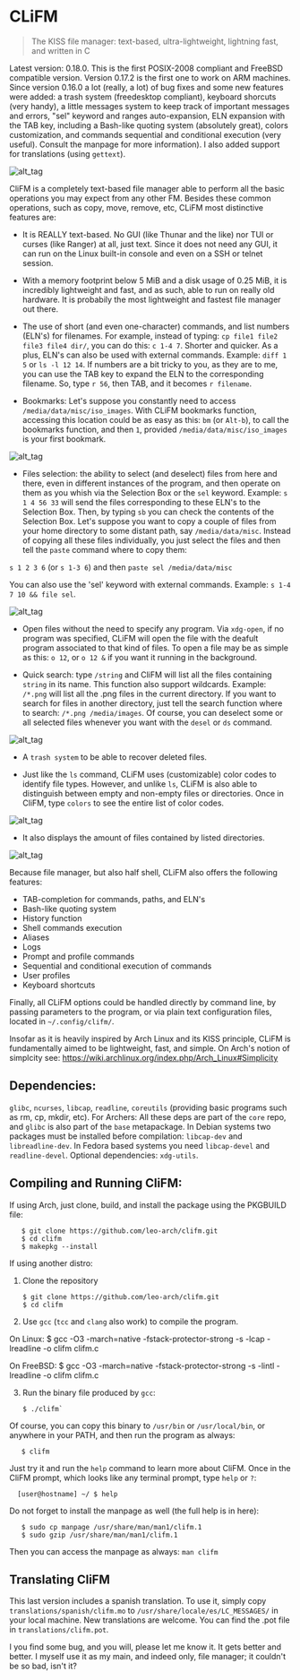 # CLiFM
> The KISS file manager: text-based, ultra-lightweight, lightning fast, and written in C

Latest version: 0.18.0. This is the first POSIX-2008 compliant and FreeBSD compatible version.
Version 0.17.2 is the first one to work on ARM machines.
Since version 0.16.0 a lot (really, a lot) of bug fixes and some new features were added: a trash system (freedesktop compliant), keyboard shorcuts (very handy), a little messages system to keep track of important messages and errors, "sel" keyword and ranges auto-expansion, ELN expansion with the TAB key, including a Bash-like quoting system (absolutely great), colors customization, and commands sequential and conditional execution (very useful). Consult the manpage for more information). I also added support for translations (using `gettext`).

![alt_tag](https://github.com/leo-arch/clifm/blob/master/images/clifm.png)

CliFM is a completely text-based file manager able to perform all the basic operations you may expect from any other FM. Besides these common operations, such as copy, move, remove, etc, CLiFM most distinctive features are:

* It is REALLY text-based. No GUI (like Thunar and the like) nor TUI or curses (like Ranger) at all, just text. Since it does not need any GUI, it can run on the Linux built-in console and even on a SSH or telnet session.

* With a memory footprint below 5 MiB and a disk usage of 0.25 MiB, it is incredibly lightweight and fast, and as such, able to run on really old hardware. It is probabily the most lightweight and fastest file manager out there.

* The use of short (and even one-character) commands, and list numbers (ELN's) for filenames. For example, instead of typing: `cp file1 file2 file3 file4 dir/`, you can do this: `c 1-4 7`. Shorter and quicker. As a plus, ELN's can also be used with external commands. Example: `diff 1 5` or `ls -l 12 14`. If numbers are a bit tricky to you, as they are to me, you can use the TAB key to expand the ELN to the corresponding filename. So, type `r 56`, then TAB, and it becomes `r filename`.

* Bookmarks: Let's suppose you constantly need to access `/media/data/misc/iso_images`. With CLiFM bookmarks function, accessing this location could be as easy as this: `bm` (or `Alt-b`), to call the bookmarks function, and then `1`, provided `/media/data/misc/iso_images` is your first bookmark.

![alt_tag](https://github.com/leo-arch/clifm/blob/master/images/bookmarks.png)

* Files selection: the ability to select (and deselect) files from here and there, even in different instances of the program, and then operate on them as you whish via the Selection Box or the `sel` keyword. Example: `s 1 4 56 33` will send the files corresponding to these ELN's to the Selection Box. Then, by typing `sb` you can check the contents of the Selection Box. Let's suppose you want to copy a couple of files from your home directory to some distant path, say `/media/data/misc`. Instead of copying all these files individually, you just select the files and then tell the `paste` command where to copy them:
 
`s 1 2 3 6` (or `s 1-3 6`) and then `paste sel /media/data/misc`

You can also use the 'sel' keyword with external commands. Example: `s 1-4 7 10 && file sel`.

![alt_tag](https://github.com/leo-arch/clifm/blob/master/images/sel_box.png)
 
 * Open files without the need to specify any program. Via `xdg-open`, if no program was specified, CLiFM will open the file with the deafult program associated to that kind of files. To open a file may be as simple as this: `o 12`, or `o 12 &` if you want it running in the background.

* Quick search: type `/string` and CliFM will list all the files containing `string` in its name. This function also support wildcards. Example: `/*.png` will list all the .png files in the current directory. If you want to search for files in another directory, just tell the search function where to search: `/*.png /media/images`. Of course, you can deselect some or all selected files whenever you want with the `desel` or `ds` command.

![alt_tag](https://github.com/leo-arch/clifm/blob/master/images/quick_search.png)

* A `trash system` to be able to recover deleted files.

* Just like the `ls` command, CLiFM uses (customizable) color codes to identify file types. However, and unlike `ls`, CLiFM is also able to distinguish between empty and non-empty files or directories. Once in CliFM, type `colors` to see the entire list of color codes.

![alt_tag](https://github.com/leo-arch/clifm/blob/master/images/colors.png)

* It also displays the amount of files contained by listed directories.

![alt_tag](https://github.com/leo-arch/clifm/blob/master/images/dirs.png)

Because file manager, but also half shell, CLiFM also offers the following features:

* TAB-completion for commands, paths, and ELN's
* Bash-like quoting system
* History function
* Shell commands execution 
* Aliases
* Logs
* Prompt and profile commands
* Sequential and conditional execution of commands 
* User profiles
* Keyboard shortcuts

Finally, all CLiFM options could be handled directly by command line, by passing parameters to the program, or via plain
text configuration files, located in `~/.config/clifm/`.

Insofar as it is heavily inspired by Arch Linux and its KISS principle, CLiFM is fundamentally aimed to be lightweight, fast, and simple. On Arch's notion of simplcity see: https://wiki.archlinux.org/index.php/Arch_Linux#Simplicity

## Dependencies:

`glibc`, `ncurses`, `libcap`, `readline`, `coreutils` (providing basic programs such as rm, cp, mkdir, etc). For Archers: All these deps are part of the `core` repo, and `glibc` is also part of the `base` metapackage. In Debian systems two packages must be installed before compilation: `libcap-dev` and `libreadline-dev`. In Fedora based systems you need `libcap-devel` and `readline-devel`. Optional dependencies: `xdg-utils`.

## Compiling and Running CliFM:

If using Arch, just clone, build, and install the package using the PKGBUILD file:

       $ git clone https://github.com/leo-arch/clifm.git
       $ cd clifm
       $ makepkg --install

If using another distro:

1. Clone the repository

       $ git clone https://github.com/leo-arch/clifm.git
       $ cd clifm

2. Use `gcc` (`tcc` and `clang` also work) to compile the program. 

On Linux:
       $ gcc -O3 -march=native -fstack-protector-strong -s -lcap -lreadline -o clifm clifm.c

On FreeBSD:
       $ gcc -O3 -march=native -fstack-protector-strong -s -lintl -lreadline -o clifm clifm.c

3. Run the binary file produced by `gcc`:

       $ ./clifm`

Of course, you can copy this binary to `/usr/bin` or `/usr/local/bin`, or anywhere in your PATH, and then run the program as always:

       $ clifm

Just try it and run the `help` command to learn more about CliFM. Once in the CliFM prompt, which looks like any terminal prompt, type `help` or `?`:

      [user@hostname] ~/ $ help

Do not forget to install the manpage as well (the full help is in here):

       $ sudo cp manpage /usr/share/man/man1/clifm.1
       $ sudo gzip /usr/share/man/man1/clifm.1

Then you can access the manpage as always: `man clifm`

## Translating CliFM

This last version includes a spanish translation. To use it, simply copy `translations/spanish/clifm.mo` to
 `/usr/share/locale/es/LC_MESSAGES/` in your local machine. New translations are welcome. You can find the .pot file in `translations/clifm.pot`.
 
I you find some bug, and you will, please let me know it. It gets better and better. I myself use it as my main, and indeed only, file manager; it couldn't be so bad, isn't it?
